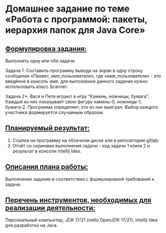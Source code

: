 # Домашнее задание по теме «Работа с программой: пакеты, иерархия папок для Java Core»
## <ins>Формулировка задания:</ins>
Выполнить одну или обе задачи.

Задача 1. Составить программу вывода на экран в одну строку сообщения «Привет, имя_пользователя», где
«имя_пользователя» - это введёное в консоль имя, для выполнения данного задания нужно использовать класс Scanner.

Задача 2*. Вася и Петя играют в игру “Камень, ножницы, бумага”. Каждый из них показывает свою фигуру камень-0,
ножницы-1, бумага-2. Программа определяет, кто из них выиграл.
Выбор каждого участника формируется случайным образом.
## <ins>Планируемый результат:</ins>
1. Ссылка на программу на облачном диске или в репозитории gitlab;
2. Отчёт со скринами выполнения задачи - код задачи 1 и/или 2 и
   результат в консоли Intellij Idea.
## <ins>Описания плана работы:</ins>
Выполнение задания в соответствии с формулировкой требований к задаче.
## <ins>Перечень инструментов, необходимых для реализации деятельности:</ins>
Персональный компьютер, JDK 17/21 (либо OpenJDK 17/21), Intellij Idea
для разработки на Java.